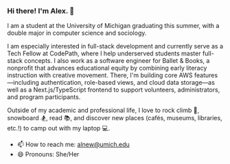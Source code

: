 ### Hi there! I'm Alex. 👋

I am a student at the University of Michigan graduating this summer, with a double major in computer science and sociology. 

I am especially interested in full-stack development and currently serve as a Tech Fellow at CodePath, where I help underserved students master full-stack concepts. I also work as a software engineer for Ballet & Books, a nonprofit that advances educational equity by combining early literacy instruction with creative movement. There, I'm building core AWS features—including authentication, role-based views, and cloud data storage—as well as a Next.js/TypeScript frontend to support volunteers, administrators, and program participants.

Outside of my academic and professional life, I love to rock climb 🧗, snowboard 🏂, read 📚, and discover new places (cafés, museums, libraries, etc.!) to camp out with my laptop 💻.

- 📫 How to reach me: alnew@umich.edu
- 😄 Pronouns: She/Her

<!-- <a href="#"><img align="center" src="https://github-readme-stats-alexbnewmans-projects.vercel.app/api/top-langs/?username=alexbnewman&hide=forth,renderscript,swift,java,ruby&langs_count=8&v=174&theme=dark&layout=compact&hide_border=true&bg_color=0D1117&exclude_repo=readme-card,github-readme-stats,youphoria-shared,youphoria-local" height="220px" alt="Most used languages"></a> -->
